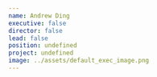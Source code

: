 ```yaml
---
name: Andrew Ding
executive: false
director: false
lead: false
position: undefined
project: undefined
image: ../assets/default_exec_image.png
---
```


